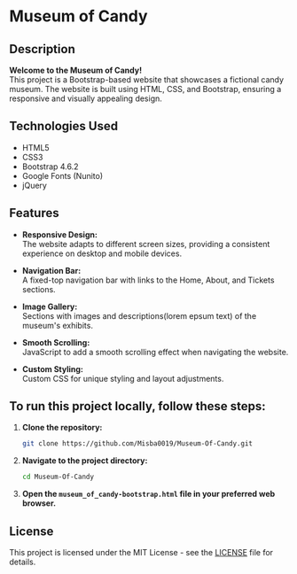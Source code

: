# Museum of Candy

## Description
**Welcome to the Museum of Candy!**  
This project is a Bootstrap-based website that showcases a fictional candy museum.
The website is built using HTML, CSS, and Bootstrap, ensuring a responsive and visually appealing design.

## Technologies Used

- HTML5
- CSS3
- Bootstrap 4.6.2
- Google Fonts (Nunito)
- jQuery

## Features

- **Responsive Design:**  
The website adapts to different screen sizes, providing a consistent experience on desktop and mobile devices.

- **Navigation Bar:**  
A fixed-top navigation bar with links to the Home, About, and Tickets sections.

- **Image Gallery:**  
Sections with images and descriptions(lorem epsum text) of the museum's exhibits.

- **Smooth Scrolling:**  
JavaScript to add a smooth scrolling effect when navigating the website.

- **Custom Styling:**  
Custom CSS for unique styling and layout adjustments.

## To run this project locally, follow these steps:

1. **Clone the repository:**
    ```bash
    git clone https://github.com/Misba0019/Museum-Of-Candy.git
    ```

2. **Navigate to the project directory:**
    ```bash
    cd Museum-Of-Candy
    ```

3. **Open the `museum_of_candy-bootstrap.html` file in your preferred web browser.**

## License

This project is licensed under the MIT License - see the [LICENSE](LICENSE) file for details.